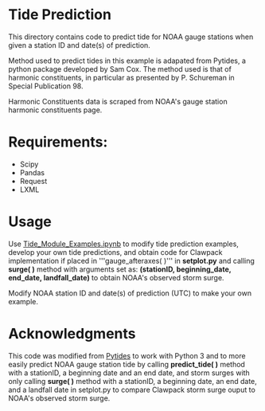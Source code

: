 # Tide Prediction

This directory contains code to predict tide for NOAA gauge stations when given a station ID and date(s) of prediction.

Method used to predict tides in this example is adapated from Pytides, a python package developed by Sam Cox. The method used is that of harmonic constituents, in particular as presented by P. Schureman in Special Publication 98.

Harmonic Constituents data is scraped from NOAA's gauge station harmonic constituents page. 

# Requirements:

* Scipy
* Pandas 
* Request 
* LXML

# Usage
Use [Tide_Module_Examples.ipynb](Tide_Module_Examples.ipynb) to modify tide prediction examples, develop your own tide predictions, and obtain code for Clawpack implementation if placed in '''gauge_afteraxes( )''' in <b>setplot.py</b> and calling <b>surge( )</b> method with arguments set as: <b>(stationID, beginning_date, end_date, landfall_date)</b> to obtain NOAA's observed storm surge.

Modify NOAA station ID and date(s) of prediction (UTC) to make your own example. 

# Acknowledgments
This code was modified from [Pytides](https://github.com/sam-cox/pytides) to work with Python 3 and to more easily predict NOAA gauge station tide by calling <b>predict_tide( )</b> method with a stationID, a beginning date and an end date,  and storm surges with only calling <b>surge( )</b> method with a stationID, a beginning date, an end date, and a landfall date in setplot.py to compare Clawpack storm surge ouput to NOAA's observed storm surge. 
